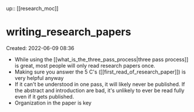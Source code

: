 up:: [[research_moc]]

# writing_research_papers
Created: 2022-06-09 08:36

- While using the [[what_is_the_three_pass_process|three pass process]] is great, most people will only read research papers once.
- Making sure you answer the 5 C's ([[first_read_of_research_paper]]) is very helpful anyway
- If it can't be understood in one pass, it will likely never be published. If the abstract and introduction are bad, it's unlikely to ever be read fully even if it gets published.
- Organization in the paper is key

